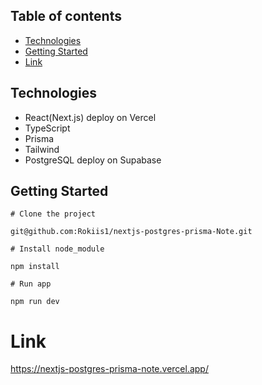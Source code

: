 ## Table of contents

- [Technologies](#technologies)
- [Getting Started](#getting-started)
- [Link](#link)

## Technologies

- React(Next.js) deploy on Vercel
- TypeScript
- Prisma
- Tailwind
- PostgreSQL deploy on Supabase

## Getting Started

```
# Clone the project

git@github.com:Rokiis1/nextjs-postgres-prisma-Note.git

# Install node_module

npm install

# Run app

npm run dev

```

# Link

https://nextjs-postgres-prisma-note.vercel.app/
